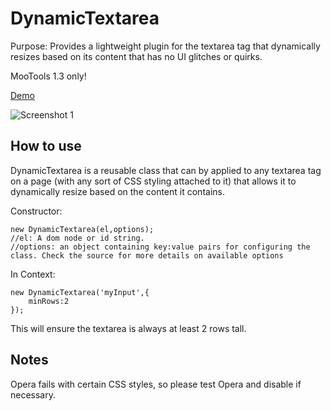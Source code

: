 DynamicTextarea
===========
Purpose: Provides a lightweight plugin for the textarea tag that dynamically resizes based on its content that has no UI glitches or quirks.

MooTools 1.3 only!

[Demo](http://jsfiddle.net/amadeus/Shd8G/ "Demo")

![Screenshot 1](http://dl.dropbox.com/u/18782/dynamicTextarea.jpg)


How to use
----------
DynamicTextarea is a reusable class that can by applied to any textarea tag on a page (with any sort of CSS styling attached to it) that allows it to dynamically resize based on the content it contains.

Constructor:

	new DynamicTextarea(el,options);
	//el: A dom node or id string.
	//options: an object containing key:value pairs for configuring the class. Check the source for more details on available options
	
In Context:

	new DynamicTextarea('myInput',{
		minRows:2
	});

This will ensure the textarea is always at least 2 rows tall.


Notes
----------
Opera fails with certain CSS styles, so please test Opera and disable if necessary.